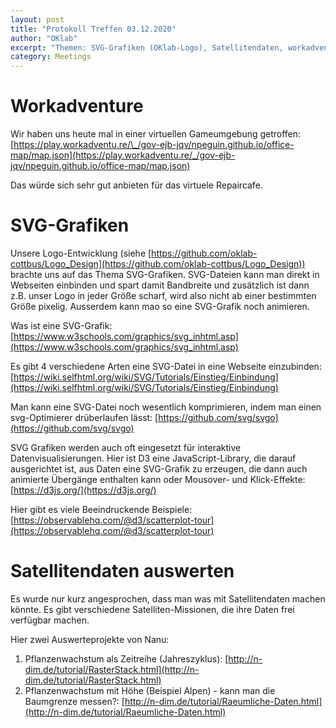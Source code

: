 ```yaml
---
layout: post
title: "Protokoll Treffen 03.12.2020"
author: "OKlab"
excerpt: "Themen: SVG-Grafiken (OKlab-Logo), Satellitendaten, workadventure"
category: Meetings
---
```



# Workadventure

Wir haben uns heute mal in einer virtuellen Gameumgebung getroffen:
[https://play.workadventu.re/\_/gov-ejb-jqv/npeguin.github.io/office-map/map.json](https://play.workadventu.re/_/gov-ejb-jqv/npeguin.github.io/office-map/map.json)

Das würde sich sehr gut anbieten für das virtuele Repaircafe.

# SVG-Grafiken 

Unsere Logo-Entwicklung (siehe [https://github.com/oklab-cottbus/Logo_Design](https://github.com/oklab-cottbus/Logo_Design)) brachte uns auf das Thema SVG-Grafiken. 
SVG-Dateien kann man direkt in Webseiten einbinden und spart damit Bandbreite und zusätzlich ist dann z.B. unser Logo 
in jeder Größe scharf, wird also nicht ab einer bestimmten Größe pixelig. Ausserdem kann mao so eine SVG-Grafik noch animieren.

Was ist eine SVG-Grafik: [https://www.w3schools.com/graphics/svg_inhtml.asp](https://www.w3schools.com/graphics/svg_inhtml.asp)

Es gibt 4 verschiedene Arten eine SVG-Datei in eine Webseite einzubinden: [https://wiki.selfhtml.org/wiki/SVG/Tutorials/Einstieg/Einbindung](https://wiki.selfhtml.org/wiki/SVG/Tutorials/Einstieg/Einbindung)

Man kann eine SVG-Datei noch wesentlich komprimieren, indem man einen svg-Optimierer drüberlaufen lässt:
[https://github.com/svg/svgo](https://github.com/svg/svgo)

SVG Grafiken werden auch oft eingesetzt für interaktive Datenvisualisierungen. Hier ist D3 eine JavaScript-Library, die darauf ausgerichtet ist, 
aus Daten eine SVG-Grafik zu erzeugen, die dann auch animierte Übergänge enthalten kann oder Mousover- und Klick-Effekte:
[https://d3js.org/](https://d3js.org/)

Hier gibt es viele Beeindruckende Beispiele:
[https://observablehq.com/@d3/scatterplot-tour](https://observablehq.com/@d3/scatterplot-tour)


# Satellitendaten auswerten

Es wurde nur kurz angesprochen, dass man was mit Satellitendaten machen könnte. Es gibt verschiedene Satelliten-Missionen, die ihre Daten frei verfügbar machen.

Hier zwei Auswerteprojekte von Nanu:

1. Pflanzenwachstum als Zeitreihe (Jahreszyklus): [http://n-dim.de/tutorial/RasterStack.html](http://n-dim.de/tutorial/RasterStack.html)
2. Pflanzenwachstum mit Höhe (Beispiel Alpen) - kann man die Baumgrenze messen?: [http://n-dim.de/tutorial/Raeumliche-Daten.html](http://n-dim.de/tutorial/Raeumliche-Daten.html)


